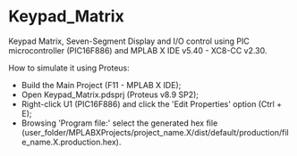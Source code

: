 # Keypad_Matrix
Keypad Matrix, Seven-Segment Display and I/O control using PIC microcontroller (PIC16F886) and MPLAB X IDE v5.40 - XC8-CC v2.30.

How to simulate it using Proteus: 
- Build the Main Project (F11 - MPLAB X IDE);
- Open Keypad_Matrix.pdsprj (Proteus v8.9 SP2);
- Right-click U1 (PIC16F886) and click the 'Edit Properties' option (Ctrl + E); 
- Browsing 'Program file:' select the generated hex file (user_folder/MPLABXProjects/project_name.X/dist/default/production/file_name.X.production.hex). 
